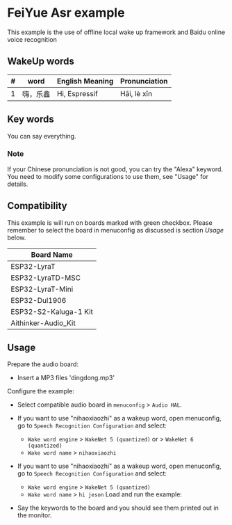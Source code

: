 # FeiYue Asr example

This example is the use of offline local wake up framework and Baidu online voice recognition

## WakeUp words

| # | word    | English Meaning | Pronunciation|
|:-:|---------|--------------------|-------------------|
| 1 | 嗨，乐鑫 | Hi, Espressif      | Hāi, lè xīn        |

## Key words

You can say everything.

### Note

If your Chinese pronunciation is not good, you can try the "Alexa" keyword. You need to modify some configurations to use them, see "Usage" for details.

## Compatibility

This example is will run on boards marked with green checkbox. Please remember to select the board in menuconfig as discussed is section *Usage* below.

| Board Name |
|-------------------|
| ESP32-LyraT | 
| ESP32-LyraTD-MSC | 
| ESP32-LyraT-Mini | 
| ESP32-Dul1906 | 
| ESP32-S2-Kaluga-1 Kit | 
| Aithinker-Audio_Kit |
## Usage

Prepare the audio board:

- Insert a MP3 files 'dingdong.mp3'

Configure the example:

- Select compatible audio board in `menuconfig` > `Audio HAL`.
- If you want to use "nihaoxiaozhi" as a wakeup word, open menuconfig, go to `Speech Recognition Configuration` and select:
    - `Wake word engine` > `WakeNet 5 (quantized)` or > `WakeNet 6 (quantized)`
    - `Wake word name` > `nihaoxiaozhi`
- If you want to use "nihaoxiaozhi" as a wakeup word, open menuconfig, go to `Speech Recognition Configuration` and select:
    - `Wake word engine` > `WakeNet 5 (quantized)`  
    - `Wake word name` > `hi jeson`
Load and run the example:

- Say the keywords to the board and you should see them printed out in the monitor.
